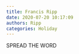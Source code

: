 ```yaml
---
title: Francis Ripp
date: 2020-07-20 10:17:09
authors: Ripp
categories: Holiday
---
```


 SPREAD THE WORD
